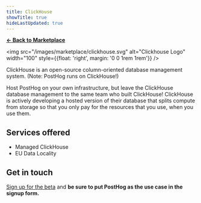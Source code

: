 ```yaml
---
title: ClickHouse
showTitle: true
hideLastUpdated: true
---
```


**[← Back to Marketplace](/marketplace)**

<img src="/images/marketplace/clickhouse.svg" alt="Clickhouse Logo" width="100" style={{float: 'right', margin: '0 0 1rem 1rem'}} />

ClickHouse is an open-source column-oriented database management system. (Note: PostHog runs on ClickHouse!)

Host PostHog on your own infrastructure, but leave the ClickHouse database management to the same team who built ClickHouse! ClickHouse is actively developing a hosted version of their database that splits compute from storage so that you only pay for the resources that you use, when you use them.



## Services offered

- Managed ClickHouse
- EU Data Locality

## Get in touch

[Sign up for the beta](https://clickhouse.com/cloud/) and **be sure to put PostHog as the use case in the signup form.**
